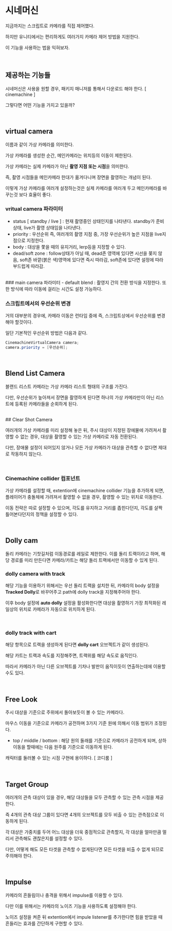 # 시네머신

지금까지는 스크립트로 카메라를 직접 제어했다.

하지만 유니티에서는 편리하게도 여러가지 카메라 제어 방법을 지원한다.

이 기능을 사용하는 법을 익혀보자.

<br>

## 제공하는 기능들

시네머신은 사용을 원할 경우, 패키지 매니저를 통해서 다운로드 해야 한다. [ cinemachine ]

그렇다면 어떤 기능을 가지고 있을까?

<br>

## virtual camera

이름과 같이 가상 카메라를 의미한다.

가상 카메라를 생성한 순간, 메인카메라는 위치등의 이동이 제한된다.

가상 카메라는 실제 카메라가 아닌 **촬영 지점 또는 시점**을 의미한다.

즉, 촬영 시점들을 메인카메라 한대가 옮겨다니며 장면을 촬영하는 개념이 된다.

이렇게 가상 카메라를 여러개 설정하는것은 실제 카메라를 여러개 두고 메인카메라를 바꾸는것 보다 효율이 좋다.



### vritual camera 파라미터
- status [ standby / live ] : 현재 촬영중인 상태인지를 나타낸다. standby가 준비상태, live가 촬영 상태임을 나타낸다.
- priority : 우선순위 즉, 여러개의 촬영 지점 중, 가장 우선순위가 높은 지점을 live지점으로 지정한다.
- body : 대상을 쫓을 때의 유지거리, lerp등을 지정할 수 있다.
- dead/soft zone : follow상태가 아닐 때, dead존 영역에 있다면 시선을 쫒지 않음, soft존 바깥(붉은 색)영역에 있다면 즉시 따라감, soft존에 있다면 설정에 따라 부드럽게 따라감.
<br>
### main camera 파라미터
- default blend : 촬영지 간의 전환 방식을 지정한다. 또한 방식에 따라 이동에 걸리는 시간도 설정 가능하다.
<br>

### 스크립트에서의 우선순위 변경

거의 대부분의 경우에, 카메라 이동은 런타임 중에 즉, 스크립트상에서 우선순위를 변경해야 할것이다.

일단 기본적인 우선순위 방법은 다음과 같다.

```cs
CinemachineVirtualCamera camera;
camera.priority = [우선순위];
```
<br>

## Blend List Camera

블랜드 리스트 카메라는 가상 카메라 리스트 형태의 구조를 가진다.

다만, 우선순위가 높아져서 장면을 촬영하게 된다면 하나의 가상 카메라만이 아닌 리스트에 등록된 카메라들을 순회하게 된다.

<br>
## Clear Shot Camera

여러개의 가상 카메라를 미리 설정해 놓은 뒤, 주시 대상이 지정된 장에물에 가려져서 촬영할 수 없는 경우, 대상을 촬영할 수 있는 가상 카메라로 자동 전환된다.

다만, 장애물 설정이 되어있지 않거나 모든 가상 카메라가 대상을 관측할 수 없다면 제대로 작동하지 않는다.

<br>

### Cinemachine collider 컴포넌트

가상 카메라를 설정할 때, extention에 cinemachine collider 기능을 추가하게 되면, 플레이어가 충돌체에 가려져서 촬영할 수 없을 경우, 촬영할 수 있는 위치로 이동한다.

이동 전략은 따로 설정할 수 있으며, 각도를 유지하고 거리를 좁힌다던지, 각도를 살짝 틀어본다던지의 정책을 설정할 수 있다.

<br>

## Dolly cam

돌리 카메라는 기찻길처럼 이동경로를 레일로 제한한다. 이를 돌리 트랙이라고 하며, 해당 경로를 미리 만든다면 카메라/카트는 해당 돌리 트랙에서만 이동할 수 있게 된다.
<br>
### dolly camera with track 

해당 기능을 이용하기 위해서는 우선 돌리 트랙을 설치한 뒤, 카메라의 body 설정을 **Tracked Dolly**로 바꾸어주고 path에 dolly track을 지정해주어야 한다.

이후 body 설정에 **auto dolly** 설정을 활성화한다면 대상을 촬영하기 가장 최적화된 레일상의 위치로 카메라가 자동으로 위치하게 된다.

<br>

### dolly track with cart

해당 항목으로 트랙을 생성하게 된다면 **dolly cart** 오브젝트가 같이 생성된다.

해당 카트는 트랙과 속도를 지정해주면, 트랙위를 해당 속도로 움직인다.

따라서 카메라가 아닌 다른 오브젝트를 기차나 발판이 움직이듯이 연출하는데에 이용할 수도 있다.

<br>

## Free Look

주시 대상을 기준으로 주위에서 돌아보듯이 볼 수 있는 카메라다.

마우스 이동을 기준으로 카메라가 공전하며 3가지 기준 원에 의해서 이동 범위가 조정된다.

- top / middle / bottom : 해당 원의 둘래를 기준으로 카메라가 공전하게 되며, 상하 이동을 할때에는 다음 원주를 기준으로 이동하게 된다.

캐릭터를 둘러볼 수 있는 시점 구현에 용이하다. [ 코디룸 ]

<br>

## Target Group

여러개의 관측 대상이 있을 경우, 해당 대상들을 모두 관측할 수 있는 관측 시점을 제공한다.

즉 4개의 관측 대상 그룹이 있다면 4개의 오브젝트를 모두 비출 수 있는 관측점으로 이동하게 된다.

각 대상은 가중치를 두어 어느 대상을 더욱 중점적으로 관측할지, 각 대상을 얼마만큼 멀리서 관측해도 괜찮은지를 설정할 수 있다.

다만, 어떻게 해도 모든 타겟을 관측할 수 없게된다면 모든 타겟을 비출 수 없게 되므로 주의해야 한다.

<br>

## Impulse

카메라의 흔들림이나 충격을 위해서 impulse를 이용할 수 있다.

다만 이를 위해서는 카메라의 노이즈 기능을 사용하도록 설정해야 한다.

노이즈 설정을 켜준 뒤 extention에서 impule listener를 추가한다면 힘을 받았을 때 흔들리는 효과를 간단하게 구현할 수 있다.

<br>